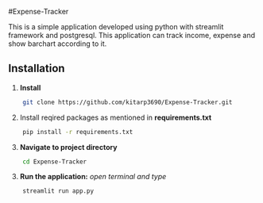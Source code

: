 
#Expense-Tracker 

This is a simple application developed using python with streamlit framework and postgresql. This application can track income, expense and show barchart according to it.

## Installation

1) **Install**

```bash
    git clone https://github.com/kitarp3690/Expense-Tracker.git
```
2) Install reqired  packages as mentioned in **requirements.txt**
```bash 
    pip install -r requirements.txt
```

3) **Navigate to project directory**
```bash
    cd Expense-Tracker
```

3) **Run the application:**
*open terminal and type*
```bash
    streamlit run app.py
```
    